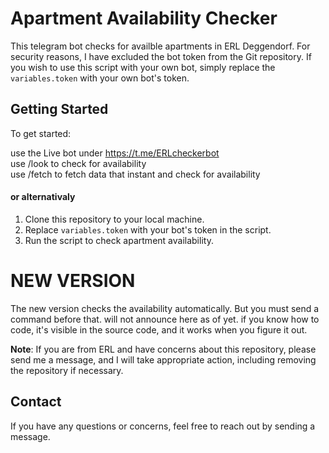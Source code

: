 # Apartment Availability Checker

This telegram bot checks for availble apartments in ERL Deggendorf. For security reasons, I have excluded the bot token from the Git repository.
If you wish to use this script with your own bot, simply replace the `variables.token` with your own bot's token.

## Getting Started

To get started:

use the Live bot under https://t.me/ERLcheckerbot  
use /look to check for availability  
use /fetch to fetch data that instant and check for availability

#### or alternativaly
1. Clone this repository to your local machine.
2. Replace `variables.token` with your bot's token in the script.
3. Run the script to check apartment availability.


# **NEW VERSION**

The new version checks the availability automatically. But you must send a command before that. will not announce here as of yet. if you know how to code, it's visible in the source code, and it works when you figure it out.

**Note**: If you are from ERL and have concerns about this repository, please send me a message, and I will take appropriate action, including removing the repository if necessary.








## Contact

If you have any questions or concerns, feel free to reach out by sending a message.
